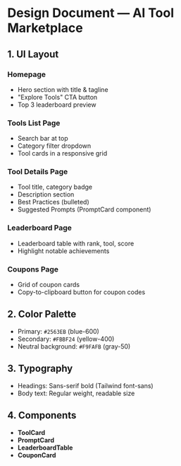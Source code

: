 # Design Document — AI Tool Marketplace

## 1. UI Layout

### Homepage

- Hero section with title & tagline
- "Explore Tools" CTA button
- Top 3 leaderboard preview

### Tools List Page

- Search bar at top
- Category filter dropdown
- Tool cards in a responsive grid

### Tool Details Page

- Tool title, category badge
- Description section
- Best Practices (bulleted)
- Suggested Prompts (PromptCard component)

### Leaderboard Page

- Leaderboard table with rank, tool, score
- Highlight notable achievements

### Coupons Page

- Grid of coupon cards
- Copy-to-clipboard button for coupon codes

## 2. Color Palette

- Primary: `#2563EB` (blue-600)
- Secondary: `#FBBF24` (yellow-400)
- Neutral background: `#F9FAFB` (gray-50)

## 3. Typography

- Headings: Sans-serif bold (Tailwind font-sans)
- Body text: Regular weight, readable size

## 4. Components

- **ToolCard**
- **PromptCard**
- **LeaderboardTable**
- **CouponCard**
